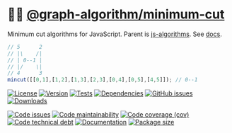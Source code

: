 :haircut_woman: [@graph-algorithm/minimum-cut](https://graph-algorithm.github.io/minimum-cut)
==

Minimum cut algorithms for JavaScript.
Parent is [js-algorithms](https://github.com/make-github-pseudonymous-again/js-algorithms).
See [docs](https://graph-algorithm.github.io/minimum-cut/index.html).

```js
// 5      2
// |\    /|
// | 0--1 |
// |/    \|
// 4      3
mincut([[0,1],[1,2],[1,3],[2,3],[0,4],[0,5],[4,5]]); // 0--1
```

[![License](https://img.shields.io/github/license/graph-algorithm/minimum-cut.svg)](https://raw.githubusercontent.com/graph-algorithm/minimum-cut/main/LICENSE)
[![Version](https://img.shields.io/npm/v/@graph-algorithm/minimum-cut.svg)](https://www.npmjs.org/package/@graph-algorithm/minimum-cut)
[![Tests](https://img.shields.io/github/actions/workflow/status/graph-algorithm/minimum-cut/ci.yml?branch=main&event=push&label=tests)](https://github.com/graph-algorithm/minimum-cut/actions/workflows/ci.yml?query=branch:main)
[![Dependencies](https://img.shields.io/librariesio/github/graph-algorithm/minimum-cut.svg)](https://github.com/graph-algorithm/minimum-cut/network/dependencies)
[![GitHub issues](https://img.shields.io/github/issues/graph-algorithm/minimum-cut.svg)](https://github.com/graph-algorithm/minimum-cut/issues)
[![Downloads](https://img.shields.io/npm/dm/@graph-algorithm/minimum-cut.svg)](https://www.npmjs.org/package/@graph-algorithm/minimum-cut)

[![Code issues](https://img.shields.io/codeclimate/issues/graph-algorithm/minimum-cut.svg)](https://codeclimate.com/github/graph-algorithm/minimum-cut/issues)
[![Code maintainability](https://img.shields.io/codeclimate/maintainability/graph-algorithm/minimum-cut.svg)](https://codeclimate.com/github/graph-algorithm/minimum-cut/trends/churn)
[![Code coverage (cov)](https://img.shields.io/codecov/c/gh/graph-algorithm/minimum-cut/main.svg)](https://codecov.io/gh/graph-algorithm/minimum-cut)
[![Code technical debt](https://img.shields.io/codeclimate/tech-debt/graph-algorithm/minimum-cut.svg)](https://codeclimate.com/github/graph-algorithm/minimum-cut/trends/technical_debt)
[![Documentation](https://graph-algorithm.github.io/minimum-cut/badge.svg)](https://graph-algorithm.github.io/minimum-cut/source.html)
[![Package size](https://img.shields.io/bundlephobia/minzip/@graph-algorithm/minimum-cut)](https://bundlephobia.com/result?p=@graph-algorithm/minimum-cut)
